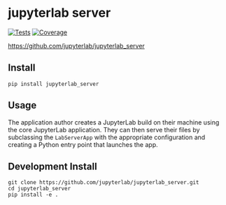 # jupyterlab server

[![Tests](https://github.com/jupyterlab/jupyterlab_server/workflows/Tests/badge.svg)](https://github.com/jupyterlab/jupyterlab_server/actions?query=workflow%3ATests)
[![Coverage](https://codecov.io/gh/jupyterlab/jupyterlab_server/branch/master/graph/badge.svg)](https://codecov.io/gh/jupyterlab/jupyterlab_server)

https://github.com/jupyterlab/jupyterlab_server

## Install

`pip install jupyterlab_server`

## Usage
The application author creates a JupyterLab build on their machine
using the core JupyterLab application.  They can then serve their
files by subclassing the `LabServerApp` with the appropriate
configuration and creating a Python entry point that launches the app.


## Development Install

```
git clone https://github.com/jupyterlab/jupyterlab_server.git
cd jupyterlab_server
pip install -e .
```
